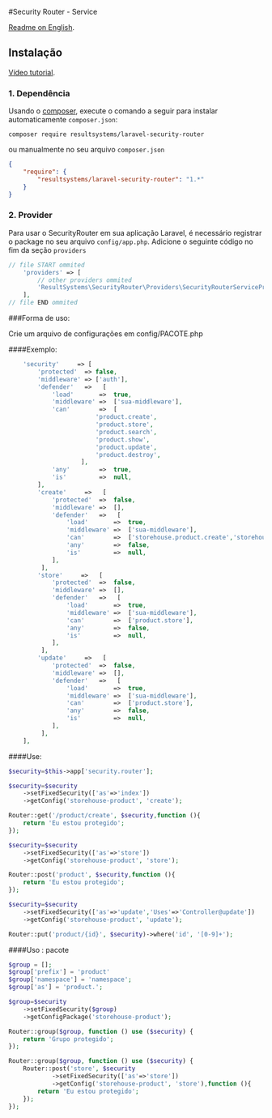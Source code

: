 #Security Router - Service

[Readme on English](https://github.com/resultsystems/laravel-security-router/blob/master/readme.md).

## Instalação

[Vídeo tutorial](https://www.youtube.com/watch?v=mIkeYIXBrt8).

### 1. Dependência

Usando o <a href="https://getcomposer.org/" target="_blank">composer</a>, execute o comando a seguir para instalar automaticamente `composer.json`:

```shell
composer require resultsystems/laravel-security-router
```

ou manualmente no seu arquivo `composer.json`

```json
{
    "require": {
        "resultsystems/laravel-security-router": "1.*"
    }
}
```

### 2. Provider

Para usar o SecurityRouter em sua aplicação Laravel, é necessário registrar o package no seu arquivo `config/app.php`. Adicione o seguinte código no fim da seção `providers`

```php
// file START ommited
    'providers' => [
        // other providers ommited
        'ResultSystems\SecurityRouter\Providers\SecurityRouterServiceProvider',
    ],
// file END ommited
```
###Forma de uso:

Crie um arquivo de configurações em config/PACOTE.php

####Exemplo:

```php
    'security'     => [
        'protected'  => false,
        'middleware' => ['auth'],
        'defender'   =>   [
            'load'       =>  true,
            'middleware' =>  ['sua-middleware'],
            'can'        =>  [
                        'product.create',
                        'product.store',
                        'product.search',
                        'product.show',
                        'product.update',
                        'product.destroy',
                    ],
            'any'        =>  true,
            'is'         =>  null,
        ],
        'create'     =>   [
            'protected'  =>  false,
            'middleware' =>  [],
            'defender'   =>   [
                'load'       =>  true,
                'middleware' =>  ['sua-middleware'],
                'can'        =>  ['storehouse.product.create','storehouse.product.store'],
                'any'        =>  false,
                'is'         =>  null,
            ],
         ],
        'store'     =>   [
            'protected'  =>  false,
            'middleware' =>  [],
            'defender'   =>   [
                'load'       =>  true,
                'middleware' =>  ['sua-middleware'],
                'can'        =>  ['product.store'],
                'any'        =>  false,
                'is'         =>  null,
            ],
         ],
        'update'     =>   [
            'protected'  =>  false,
            'middleware' =>  [],
            'defender'   =>   [
                'load'       =>  true,
                'middleware' =>  ['sua-middleware'],
                'can'        =>  ['product.store'],
                'any'        =>  false,
                'is'         =>  null,
            ],
         ],
    ],
```

####Use:

```php
$security=$this->app['security.router'];

$security=$security
    ->setFixedSecurity(['as'=>'index'])
    ->getConfig('storehouse-product', 'create');

Router::get('/product/create', $security,function (){
    return 'Eu estou protegido';
});

$security=$security
    ->setFixedSecurity(['as'=>'store'])
    ->getConfig('storehouse-product', 'store');

Router::post('product', $security,function (){
    return 'Eu estou protegido';
});

$security=$security
    ->setFixedSecurity(['as'=>'update','Uses'=>'Controller@update'])
    ->getConfig('storehouse-product', 'update');

Router::put('product/{id}', $security)->where('id', '[0-9]+');
```

####Uso : pacote


```php
$group = [];
$group['prefix'] = 'product'
$group['namespace'] = 'namespace';
$group['as'] = 'product.';

$group=$security
    ->setFixedSecurity($group)
    ->getConfigPackage('storehouse-product');

Router::group($group, function () use ($security) {
    return 'Grupo protegido';
});

Router::group($group, function () use ($security) {
    Router::post('store', $security
            ->setFixedSecurity(['as'=>'store'])
            ->getConfig('storehouse-product', 'store'),function (){
        return 'Eu estou protegido';
    });
});
```